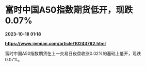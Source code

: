 # 富时中国A50指数期货低开，现跌0.07%

**2023-10-18 01:18**

**https://www.jiemian.com/article/10243792.html**

富时中国A50指数期货在上一交易日夜盘收涨0.02%的基础上低开，现跌0.07%。
